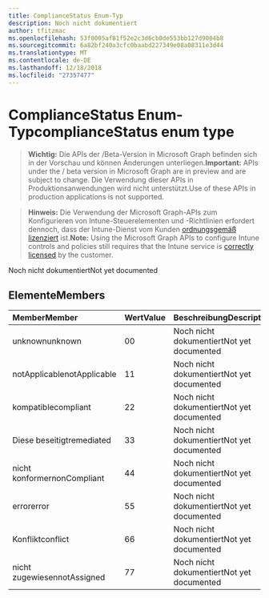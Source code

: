 ```yaml
---
title: ComplianceStatus Enum-Typ
description: Noch nicht dokumentiert
author: tfitzmac
ms.openlocfilehash: 53f0005af81f52e2c3d6cb0de553bb127d9004b8
ms.sourcegitcommit: 6a82bf240a3cfc0baabd227349e08a08311e3d44
ms.translationtype: MT
ms.contentlocale: de-DE
ms.lasthandoff: 12/18/2018
ms.locfileid: "27357477"
---
```

# <a name="compliancestatus-enum-type"></a><span data-ttu-id="4d6e8-103">ComplianceStatus Enum-Typ</span><span class="sxs-lookup"><span data-stu-id="4d6e8-103">complianceStatus enum type</span></span>

> <span data-ttu-id="4d6e8-104">**Wichtig:** Die APIs der /Beta-Version in Microsoft Graph befinden sich in der Vorschau und können Änderungen unterliegen.</span><span class="sxs-lookup"><span data-stu-id="4d6e8-104">**Important:** APIs under the / beta version in Microsoft Graph are in preview and are subject to change.</span></span> <span data-ttu-id="4d6e8-105">Die Verwendung dieser APIs in Produktionsanwendungen wird nicht unterstützt.</span><span class="sxs-lookup"><span data-stu-id="4d6e8-105">Use of these APIs in production applications is not supported.</span></span>

> <span data-ttu-id="4d6e8-106">**Hinweis:** Die Verwendung der Microsoft Graph-APIs zum Konfigurieren von Intune-Steuerelementen und -Richtlinien erfordert dennoch, dass der Intune-Dienst vom Kunden [ordnungsgemäß lizenziert](https://go.microsoft.com/fwlink/?linkid=839381) ist.</span><span class="sxs-lookup"><span data-stu-id="4d6e8-106">**Note:** Using the Microsoft Graph APIs to configure Intune controls and policies still requires that the Intune service is [correctly licensed](https://go.microsoft.com/fwlink/?linkid=839381) by the customer.</span></span>

<span data-ttu-id="4d6e8-107">Noch nicht dokumentiert</span><span class="sxs-lookup"><span data-stu-id="4d6e8-107">Not yet documented</span></span>
## <a name="members"></a><span data-ttu-id="4d6e8-108">Elemente</span><span class="sxs-lookup"><span data-stu-id="4d6e8-108">Members</span></span>
|<span data-ttu-id="4d6e8-109">Member</span><span class="sxs-lookup"><span data-stu-id="4d6e8-109">Member</span></span>|<span data-ttu-id="4d6e8-110">Wert</span><span class="sxs-lookup"><span data-stu-id="4d6e8-110">Value</span></span>|<span data-ttu-id="4d6e8-111">Beschreibung</span><span class="sxs-lookup"><span data-stu-id="4d6e8-111">Description</span></span>|
|:---|:---|:---|
|<span data-ttu-id="4d6e8-112">unknown</span><span class="sxs-lookup"><span data-stu-id="4d6e8-112">unknown</span></span>|<span data-ttu-id="4d6e8-113">0</span><span class="sxs-lookup"><span data-stu-id="4d6e8-113">0</span></span>|<span data-ttu-id="4d6e8-114">Noch nicht dokumentiert</span><span class="sxs-lookup"><span data-stu-id="4d6e8-114">Not yet documented</span></span>|
|<span data-ttu-id="4d6e8-115">notApplicable</span><span class="sxs-lookup"><span data-stu-id="4d6e8-115">notApplicable</span></span>|<span data-ttu-id="4d6e8-116">1</span><span class="sxs-lookup"><span data-stu-id="4d6e8-116">1</span></span>|<span data-ttu-id="4d6e8-117">Noch nicht dokumentiert</span><span class="sxs-lookup"><span data-stu-id="4d6e8-117">Not yet documented</span></span>|
|<span data-ttu-id="4d6e8-118">kompatible</span><span class="sxs-lookup"><span data-stu-id="4d6e8-118">compliant</span></span>|<span data-ttu-id="4d6e8-119">2</span><span class="sxs-lookup"><span data-stu-id="4d6e8-119">2</span></span>|<span data-ttu-id="4d6e8-120">Noch nicht dokumentiert</span><span class="sxs-lookup"><span data-stu-id="4d6e8-120">Not yet documented</span></span>|
|<span data-ttu-id="4d6e8-121">Diese beseitigt</span><span class="sxs-lookup"><span data-stu-id="4d6e8-121">remediated</span></span>|<span data-ttu-id="4d6e8-122">3</span><span class="sxs-lookup"><span data-stu-id="4d6e8-122">3</span></span>|<span data-ttu-id="4d6e8-123">Noch nicht dokumentiert</span><span class="sxs-lookup"><span data-stu-id="4d6e8-123">Not yet documented</span></span>|
|<span data-ttu-id="4d6e8-124">nicht konformer</span><span class="sxs-lookup"><span data-stu-id="4d6e8-124">nonCompliant</span></span>|<span data-ttu-id="4d6e8-125">4</span><span class="sxs-lookup"><span data-stu-id="4d6e8-125">4</span></span>|<span data-ttu-id="4d6e8-126">Noch nicht dokumentiert</span><span class="sxs-lookup"><span data-stu-id="4d6e8-126">Not yet documented</span></span>|
|<span data-ttu-id="4d6e8-127">error</span><span class="sxs-lookup"><span data-stu-id="4d6e8-127">error</span></span>|<span data-ttu-id="4d6e8-128">5</span><span class="sxs-lookup"><span data-stu-id="4d6e8-128">5</span></span>|<span data-ttu-id="4d6e8-129">Noch nicht dokumentiert</span><span class="sxs-lookup"><span data-stu-id="4d6e8-129">Not yet documented</span></span>|
|<span data-ttu-id="4d6e8-130">Konflikt</span><span class="sxs-lookup"><span data-stu-id="4d6e8-130">conflict</span></span>|<span data-ttu-id="4d6e8-131">6</span><span class="sxs-lookup"><span data-stu-id="4d6e8-131">6</span></span>|<span data-ttu-id="4d6e8-132">Noch nicht dokumentiert</span><span class="sxs-lookup"><span data-stu-id="4d6e8-132">Not yet documented</span></span>|
|<span data-ttu-id="4d6e8-133">nicht zugewiesen</span><span class="sxs-lookup"><span data-stu-id="4d6e8-133">notAssigned</span></span>|<span data-ttu-id="4d6e8-134">7</span><span class="sxs-lookup"><span data-stu-id="4d6e8-134">7</span></span>|<span data-ttu-id="4d6e8-135">Noch nicht dokumentiert</span><span class="sxs-lookup"><span data-stu-id="4d6e8-135">Not yet documented</span></span>|





